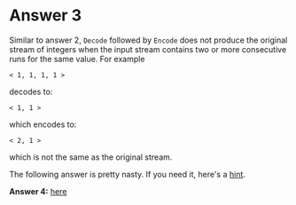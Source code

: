 # Answer 3

Similar to answer 2, `Decode` followed by `Encode` does not produce the original stream of integers
when the input stream contains two or more consecutive runs for the same value. For example

```
< 1, 1, 1, 1 >

```
decodes to:
```
< 1, 1 >

```
which encodes to:
```
< 2, 1 >

```
which is not the same as the original stream.

The following answer is pretty nasty. If you need it, here's a [hint](./.HINT4.md).

**Answer 4:** [here](./.ANSWER4.md) 
